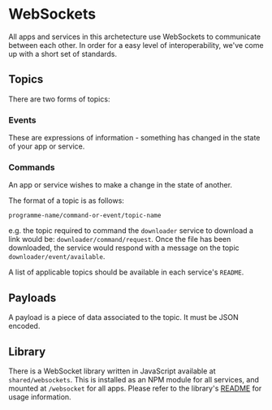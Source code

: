 # WebSockets

All apps and services in this archetecture use WebSockets to communicate between
each other. In order for a easy level of interoperability, we've come up with a
short set of standards.

## Topics

There are two forms of topics:

### Events

These are expressions of information - something has changed in the state of
your app or service.

### Commands

An app or service wishes to make a change in the state of another.

The format of a topic is as follows:

`programme-name/command-or-event/topic-name`

e.g. the topic required to command the `downloader` service to download a link
would be: `downloader/command/request`. Once the file has been downloaded, the
service would respond with a message on the topic `downloader/event/available`.

A list of applicable topics should be available in each service's `README`.

## Payloads

A payload is a piece of data associated to the topic. It must be JSON encoded.

## Library

There is a WebSocket library written in JavaScript available at
`shared/websockets`. This is installed as an NPM module for all services, and
mounted at `/websocket` for all apps. Please refer to the library's
[README](../shared/websocket/README.md) for usage information.

